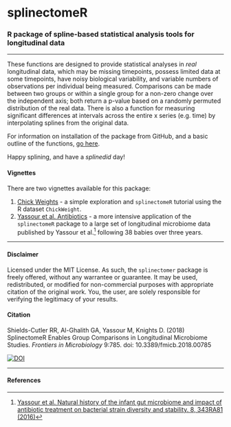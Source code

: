 # splinectomeR
### R package of spline-based statistical analysis tools for longitudinal data
***
These functions are designed to provide statistical analyses in _real_ longitudinal data, which may be missing timepoints, possess limited data at some timepoints, have noisy biological variability, and variable numbers of observations per individual being measured. Comparisons can be made between two groups or within a single group for a non-zero change over the independent axis; both return a p-value based on a randomly permuted distribution of the real data. There is also a function for measuring significant differences at intervals across the entire x series (e.g. time) by interpolating splines from the original data.  
  
For information on installation of the package from GitHub, and a basic outline of the functions, [go here](installation_introduction.md).  
  
Happy splining, and have a _splinedid_ day!
  
#### Vignettes
There are two vignettes available for this package:
1. [Chick Weights](chickweights_web.html) - a simple exploration and `splinectomeR` tutorial using the R dataset `ChickWeight`.
1. [Yassour et al. Antibiotics](yassour_antibiotics_web.html) - a more intensive application of the `splinectomeR` package to a large set of longitudinal microbiome data published by Yassour et al.[^1] following 38 babies over three years.
  
***  
  
[^1]: [Yassour et al. Natural history of the infant gut microbiome and impact of antibiotic treatment on bacterial strain diversity and stability. 8, 343RA81 (2016)](http://stm.sciencemag.org/content/8/343/343ra81.short)  
  
  
  
#### Disclaimer
Licensed under the MIT License. As such, the `splinectomer` package is freely offered, without any warrantee or guarantee. It may be used, redistributed, or modified for non-commercial purposes with appropriate citation of the original work. You, the user, are solely responsible for verifying the legitimacy of your results.  

#### Citation
Shields-Cutler RR, Al-Ghalith GA, Yassour M, Knights D. (2018) SplinectomeR Enables Group Comparisons in Longitudinal Microbiome Studies. _Frontiers in Microbiology_ 9:785. doi: 10.3389/fmicb.2018.00785  
  
[![DOI](https://zenodo.org/badge/94937505.svg)](https://zenodo.org/badge/latestdoi/94937505)

***
#### References
